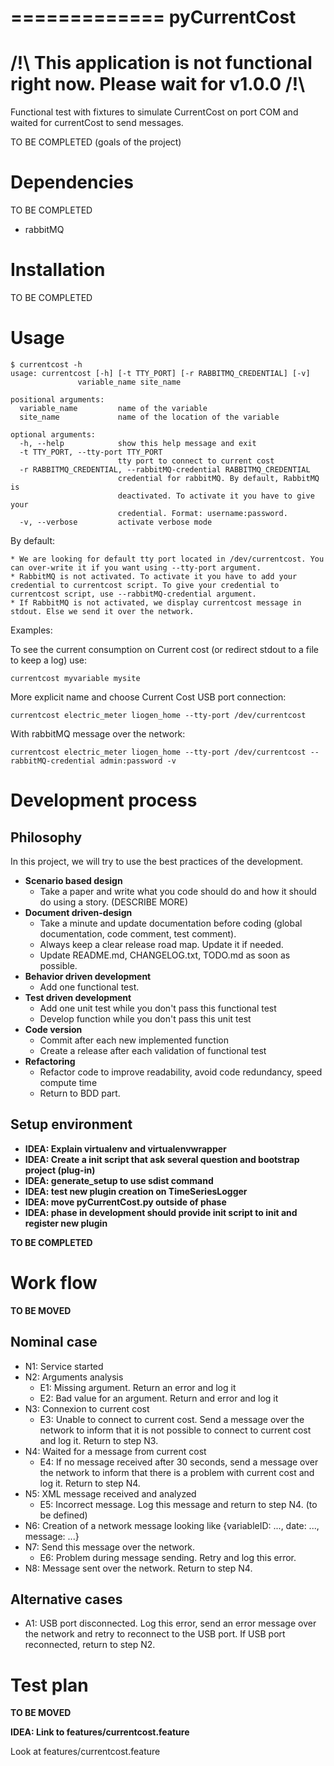 =============
pyCurrentCost
=============

/!\ This application is not functional right now. Please wait for v1.0.0 /!\
============================================================================

Functional test with fixtures to simulate CurrentCost on port COM and waited for currentCost to send messages.

TO BE COMPLETED (goals of the project)

Dependencies
============

TO BE COMPLETED

 * rabbitMQ

Installation
============

TO BE COMPLETED

Usage
=====

    $ currentcost -h
    usage: currentcost [-h] [-t TTY_PORT] [-r RABBITMQ_CREDENTIAL] [-v]
                   variable_name site_name

    positional arguments:
      variable_name         name of the variable
      site_name             name of the location of the variable

    optional arguments:
      -h, --help            show this help message and exit
      -t TTY_PORT, --tty-port TTY_PORT
                            tty port to connect to current cost
      -r RABBITMQ_CREDENTIAL, --rabbitMQ-credential RABBITMQ_CREDENTIAL
                            credential for rabbitMQ. By default, RabbitMQ is
                            deactivated. To activate it you have to give your
                            credential. Format: username:password.
      -v, --verbose         activate verbose mode

By default:

    * We are looking for default tty port located in /dev/currentcost. You can over-write it if you want using --tty-port argument.
    * RabbitMQ is not activated. To activate it you have to add your credential to currentcost script. To give your credential to currentcost script, use --rabbitMQ-credential argument.
    * If RabbitMQ is not activated, we display currentcost message in stdout. Else we send it over the network. 

Examples: 

To see the current consumption on Current cost (or redirect stdout to a file to keep a log) use:

    currentcost myvariable mysite

More explicit name and choose Current Cost USB port connection:

    currentcost electric_meter liogen_home --tty-port /dev/currentcost

With rabbitMQ message over the network:

    currentcost electric_meter liogen_home --tty-port /dev/currentcost --rabbitMQ-credential admin:password -v


Development process
===================

Philosophy
----------

In this project, we will try to use the best practices of the development.

* **Scenario based design** 
    * Take a paper and write what you code should do and how it should do using a story. (DESCRIBE MORE)
* **Document driven-design**
    * Take a minute and update documentation before coding (global documentation, code comment, test comment).
    * Always keep a clear release road map. Update it if needed. 
    * Update README.md, CHANGELOG.txt, TODO.md as soon as possible.
* **Behavior driven development**
    * Add one functional test.
* **Test driven development**
    * Add one unit test while you don't pass this functional test
    * Develop function while you don't pass this unit test
* **Code version**
    * Commit after each new implemented function
    * Create a release after each validation of functional test
* **Refactoring**
    * Refactor code to improve readability, avoid code redundancy, speed compute time
    * Return to BDD part.

Setup environment
-----------------

* **IDEA: Explain virtualenv and virtualenvwrapper**
* **IDEA: Create a init script that ask several question and bootstrap project (plug-in)**
* **IDEA: generate_setup to use sdist command**
* **IDEA: test new plugin creation on TimeSeriesLogger**
* **IDEA: move pyCurrentCost.py outside of phase**
* **IDEA: phase in development should provide init script to init and register new plugin**


**TO BE COMPLETED**

Work flow
=========

**TO BE MOVED**

Nominal case
------------

* N1: Service started
* N2: Arguments analysis
    * E1: Missing argument. Return an error and log it
    * E2: Bad value for an argument. Return and error and log it
* N3: Connexion to current cost
    * E3: Unable to connect to current cost. Send a message over the network to inform that it is not possible to connect to current cost and log it. Return to step N3.
* N4: Waited for a message from current cost
    * E4: If no message received after 30 seconds, send a message over the network to inform that there is a problem with current cost and log it. Return to step N4.
* N5: XML message received and analyzed
    * E5: Incorrect message. Log this message and return to step N4. (to be defined)
* N6: Creation of a network message looking like {variableID: ..., date: ..., message: ...}
* N7: Send this message over the network.
    * E6: Problem during message sending. Retry and log this error.
* N8: Message sent over the network. Return to step N4.

Alternative cases
-----------------

* A1: USB port disconnected. Log this error, send an error message over the network and retry to reconnect to the USB port. If USB port reconnected, return to step N2.

Test plan
=========

**TO BE MOVED**

**IDEA: Link to features/currentcost.feature**

Look at features/currentcost.feature
